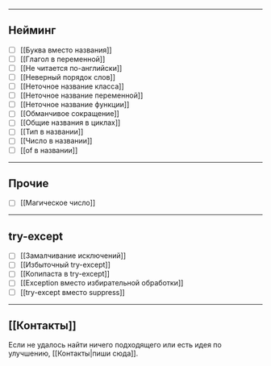 ***
## Нейминг

- [ ] [[Буква вместо названия]]
- [ ] [[Глагол в переменной]]
- [ ] [[Не читается по-английски]]
- [ ] [[Неверный порядок слов]]
- [ ] [[Неточное название класса]]
- [ ] [[Неточное название переменной]]
- [ ] [[Неточное название функции]]
- [ ] [[Обманчивое сокращение]]
- [ ] [[Общие названия в циклах]]
- [ ] [[Тип в названии]]
- [ ] [[Число в названии]]
- [ ] [[of в названии]]

***
## Прочие

- [ ] [[Магическое число]]

***
## try-except

- [ ] [[Замалчивание исключений]]
- [ ] [[Избыточный try-except]]
- [ ] [[Копипаста в try-except]]
- [ ] [[Exception вместо избирательной обработки]]
- [ ] [[try-except вместо suppress]]

***
## [[Контакты]]
Если не удалось найти ничего подходящего или есть идея по улучшению, [[Контакты|пиши сюда]].
